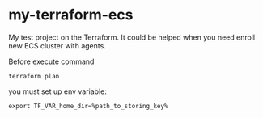 # my-terraform-ecs
My test project on the Terraform. It could be helped when you need enroll new ECS cluster with agents.

Before execute command
```
terraform plan
```
you must set up env variable:
```
export TF_VAR_home_dir=%path_to_storing_key%
```